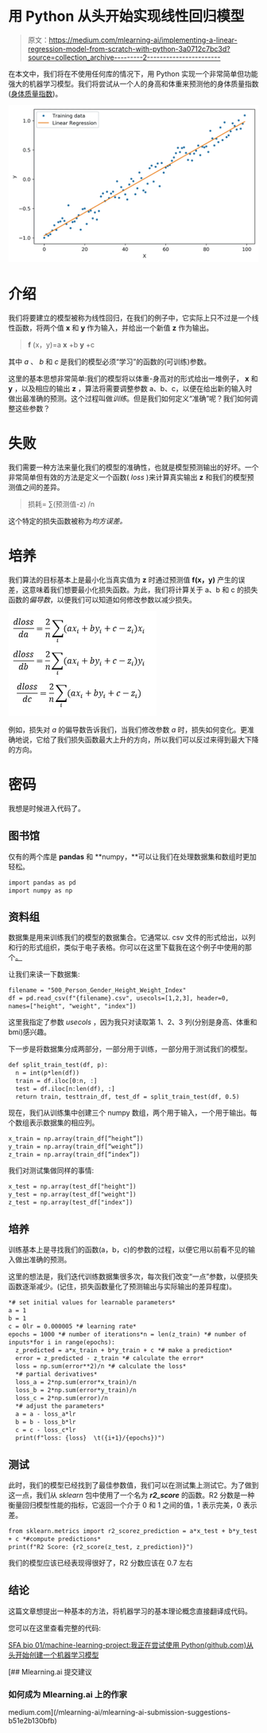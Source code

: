# 用 Python 从头开始实现线性回归模型

> 原文：<https://medium.com/mlearning-ai/implementing-a-linear-regression-model-from-scratch-with-python-3a0712c7bc3d?source=collection_archive---------2----------------------->

在本文中，我们将在不使用任何库的情况下，用 Python 实现一个非常简单但功能强大的机器学习模型。我们将尝试从一个人的身高和体重来预测他的身体质量指数([身体质量指数](https://en.wikipedia.org/wiki/Body_mass_index))。

![](img/ffaedd0edc7dc74a08ae90922cbb78bb.png)

# 介绍

我们将要建立的模型被称为线性回归，在我们的例子中，它实际上只不过是一个线性函数，将两个值 **x** 和 **y** 作为输入，并给出一个新值 **z** 作为输出。

> **f** (x，y)=a **x** +b **y** +c

其中 *a* 、 *b* 和 *c* 是我们的模型必须“学习”的函数的(可训练)参数。

这里的基本思想非常简单:我们的模型将以体重-身高对的形式给出一堆例子， **x** 和 **y** ，以及相应的输出 **z** ，算法将需要调整参数 a、b、c，以便在给出新的输入时做出最准确的预测。这个过程叫做*训练*。但是我们如何定义“准确”呢？我们如何调整这些参数？

# 失败

我们需要一种方法来量化我们的模型的准确性，也就是模型预测输出的好坏。一个非常简单但有效的方法是定义一个函数( *loss* )来计算真实输出 **z** 和我们的模型预测值之间的差异。

> 损耗= ∑(预测值-z) /n

这个特定的损失函数被称为*均方误差。*

# 培养

我们算法的目标基本上是最小化当真实值为 **z** 时通过预测值 **f(x，y)** 产生的误差，这意味着我们想要最小化损失函数。为此，我们将计算关于 a、b 和 c 的损失函数的*偏导数*，以便我们可以知道如何修改参数以减少损失。

![](img/96789acef60f393b5ee1c16934755757.png)

例如，损失对 *a* 的偏导数告诉我们，当我们修改参数 *a* 时，损失如何变化。更准确地说，它给了我们损失函数最大上升的方向，所以我们可以反过来得到最大下降的方向。

# 密码

我想是时候进入代码了。

## 图书馆

仅有的两个库是 **pandas** 和 **numpy，**可以让我们在处理数据集和数组时更加轻松。

```
import pandas as pd
import numpy as np
```

## 资料组

数据集是用来训练我们的模型的数据集合。它通常以. csv 文件的形式给出，以列和行的形式组织，类似于电子表格。你可以在这里下载我在这个例子中使用的那个[。](https://www.kaggle.com/yersever/500-person-gender-height-weight-bodymassindex)

让我们来读一下数据集:

```
filename = "500_Person_Gender_Height_Weight_Index"
df = pd.read_csv(f"{filename}.csv", usecols=[1,2,3], header=0,          names=["height", "weight", "index"])
```

这里我指定了参数 *usecols* ，因为我只对读取第 1、2、3 列(分别是身高、体重和 bmi)感兴趣。

下一步是将数据集分成两部分，一部分用于训练，一部分用于测试我们的模型。

```
def split_train_test(df, p):
  n = int(p*len(df))
  train = df.iloc[0:n, :] 
  test = df.iloc[n:len(df), :]
  return train, testtrain_df, test_df = split_train_test(df, 0.5)
```

现在，我们从训练集中创建三个 numpy 数组，两个用于输入，一个用于输出。每个数组表示数据集的相应列。

```
x_train = np.array(train_df[“height”])
y_train = np.array(train_df[“weight”])
z_train = np.array(train_df[“index”])
```

我们对测试集做同样的事情:

```
x_test = np.array(test_df["height"])
y_test = np.array(test_df["weight"])
z_test = np.array(test_df["index"])
```

## 培养

训练基本上是寻找我们的函数(a，b，c)的参数的过程，以便它用以前看不见的输入做出准确的预测。

这里的想法是，我们迭代训练数据集很多次，每次我们改变“一点”参数，以便损失函数逐渐减少。(记住，损失函数量化了预测输出与实际输出的差异程度)。

```
*# set initial values for learnable parameters*
a = 1
b = 1
c = 0lr = 0.000005 *# learning rate*
epochs = 1000 *# number of iterations*n = len(z_train) *# number of inputs*for i in range(epochs):
  z_predicted = a*x_train + b*y_train + c *# make a prediction*
  error = z_predicted - z_train *# calculate the error*
  loss = np.sum(error**2)/n *# calculate the loss*
  *# partial derivatives*
  loss_a = 2*np.sum(error*x_train)/n 
  loss_b = 2*np.sum(error*y_train)/n
  loss_c = 2*np.sum(error)/n
  *# adjust the parameters*
  a = a - loss_a*lr 
  b = b - loss_b*lr
  c = c - loss_c*lr
  print(f"loss: {loss}  \t({i+1}/{epochs})")
```

## 测试

此时，我们的模型已经找到了最佳参数值，我们可以在测试集上测试它。为了做到这一点，我们从 *sklearn* 包中使用了一个名为 ***r2_score*** 的函数。R2 分数是一种衡量回归模型性能的指标，它返回一个介于 0 和 1 之间的值，1 表示完美，0 表示差。

```
from sklearn.metrics import r2_scorez_prediction = a*x_test + b*y_test + c *#compute predictions*
print(f"R2 Score: {r2_score(z_test, z_prediction)}")
```

我们的模型应该已经表现得很好了，R2 分数应该在 0.7 左右

## 结论

这篇文章想提出一种基本的方法，将机器学习的基本理论概念直接翻译成代码。

您可以在这里查看完整的代码:

[SFA bio 01/machine-learning-project:我正在尝试使用 Python(github.com)从头开始创建一个机器学习模型](https://github.com/sfabio01/machine-learning-project)

[](/mlearning-ai/mlearning-ai-submission-suggestions-b51e2b130bfb) [## Mlearning.ai 提交建议

### 如何成为 Mlearning.ai 上的作家

medium.com](/mlearning-ai/mlearning-ai-submission-suggestions-b51e2b130bfb)